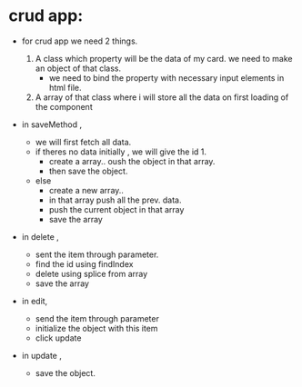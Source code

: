 # crud  app:

- for crud app we need 2 things.
  
  1. A class which property will be the data of my card. we need to make an object of that class.
       - we need to bind the property with necessary input elements in html file.
  2. A array of that class where i will store all the data on first loading of the component
 
- in saveMethod ,
    - we will first fetch all data.
    - if theres no data initially , we will give the id 1.
        - create a array.. oush the object in that array.
        - then save the object.
    - else
        - create a new array..
        - in that array push all the prev. data.
        - push the current object in that array
        - save the array
-  in delete ,
    - sent the item through parameter.
    - find the id using findIndex
    - delete using splice from array
    - save the array
- in edit,
    - send the item through parameter
    - initialize the object with this item
    - click update
- in update ,
    - save the object.
